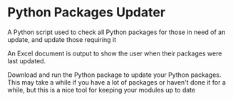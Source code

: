 # Python Packages Updater
A Python script used to check all Python packages for those in need of an update, and update those requiring it

An Excel document is output to show the user when their packages were last updated.

Download and run the Python package to update your Python packages. This may take a while if you have a lot of packages or haven't done it for a while, but this is a nice tool for keeping your modules up to date